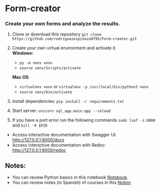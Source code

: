 # Form-creator
### Create your own forms and analyze the results.

1. Clone or download this repository `git clone https://github.com/rodriguezespinoza0795/Form-creator.git`
2. Create your own virtual environment and activate it.  
**Windows:**  
	* `py -m venv venv `  
	* `source venv/Scripts/activate`

	**Mac OS**:
	* `virtualenv venv` or `virtualenv -p /usr/local/bin/python3 venv`
	* `source venv/bin/activate`
3. Install dependencies: `pip install -r requirements.txt`
4. Start server: `uvicorn sql_app.main:app --reload`
5. If you have a port error run the following commands
`sudo lsof -i:8080` and `kill -9 $PID`

* Access interactive documentation with Swagger UI: http://127.0.0.1:8000/docs
* Access interactive documentation with Redoc: http://127.0.0.1:8000/redoc



## Notes:
* You can review Python basics in this notebook [Notebook](https://colab.research.google.com/drive/1FZrk1hRIQNxssTlZbkwKl_1EXTKhe3c9?usp=sharing).
* You can review notes (in Spanish) of courses in this [Notion](https://natural-daffodil-061.notion.site/Clases-del-Curso-de-FastAPI-Fundamentos-Path-Operations-y-Validaciones-e0b98d98569b49cdaf884dedf9f62454)
